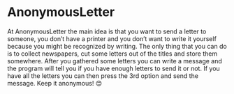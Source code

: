 # AnonymousLetter

At AnonymousLetter the main idea is that you want to send a letter to someone, you don’t have a printer and you don’t want to write it yourself because you might be recognized by writing. The only thing that you can do is to collect newspapers, cut some letters out of the titles and store them somewhere. After you gathered some letters you can write a message and the program will tell you if you have enough letters to send it or not. If you have all the letters you can then press the 3rd option and send the message. Keep it anonymous! 😊
